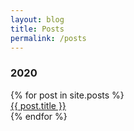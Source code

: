 ```yaml
---
layout: blog
title: Posts
permalink: /posts
---
```


<!-- Write the Post page here -->
<div class="main">
<div class="post-wrap archive">
    <h3>2020</h3>
    {% for post in site.posts %}
    <article class="archive-item"><a class="archive-item-link" href="{{ post.url }}">{{ post.title }}</a>
</article>
    {% endfor %}
</div>
</div>